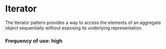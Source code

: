 # Iterator

The Iterator pattern provides a way to access the elements of an aggregate object sequentially
without exposing its underlying representation.

### Frequency of use: high